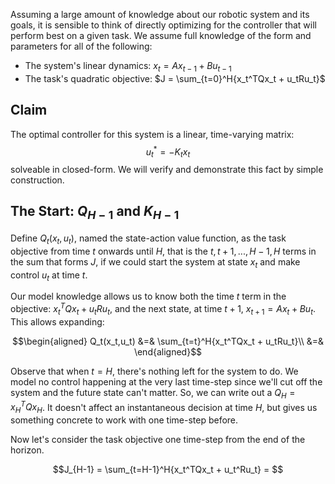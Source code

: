 Assuming a large amount of knowledge about our robotic system and its goals, it is sensible to think of directly optimizing for the controller that will perform best on a given task. We assume full knowledge of the form and parameters for all of the following:

- The system's linear dynamics: $x_t = Ax_{t-1} + Bu_{t-1}$
- The task's quadratic objective: $J = \sum_{t=0}^H{x_t^TQx_t + u_tRu_t}$

## Claim
The optimal controller for this system is a linear, time-varying matrix: $$u_t^* = -K_tx_t$$ solveable in closed-form. We will verify and demonstrate this fact by simple construction.

## The Start: $Q_{H-1}$ and $K_{H-1}$ 
Define $Q_t(x_t,u_t)$, named the state-action value function, as the task objective from time $t$ onwards until $H$, that is the $t,t+1,...,H-1,H$ terms in the sum that forms $J$, if we could start the system at state $x_t$ and make control $u_t$ at time $t$. 

Our model knowledge allows us to know both the time $t$ term in the objective: $x_t^TQx_t + u_tRu_t$, and the next state, at time $t+1$, $x_{t+1} = Ax_{t} + Bu_t$. This allows expanding:

$$\begin{aligned} Q_t(x_t,u_t) &=& \sum_{t=t}^H{x_t^TQx_t + u_tRu_t}\\
&=& 
\end{aligned}$$

Observe that when $t=H$, there's nothing left for the system to do. We model no control happening at the very last time-step since we'll cut off the system and the future state can't matter. So, we can write out a $Q_H=x_H^TQx_H$. It doesn't affect an instantaneous decision at time $H$, but gives us something concrete to work with one time-step before.

Now let's consider the task objective one time-step from the end of the horizon. 

$$J_{H-1} = \sum_{t=H-1}^H{x_t^TQx_t + u_t^Ru_t} = $$
